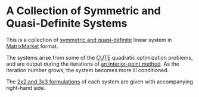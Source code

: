 # A Collection of Symmetric and Quasi-Definite Systems

This is a collection of [symmetric and quasi-definite](http://dx.doi.org/10.1137/0805005) linear system in [MatrixMarket](http://math.nist.gov/MatrixMarket/formats.html#MMformat) format.

The systems arise from some of the [CUTE](https://github.com/mpf/Optimization-Test-Problems) quadratic optimization problems, and are output during the iterations of [an interior-point method](https://github.com/dpo/nlpy/blob/master/nlpy/optimize/solvers/cqp.py). As the iteration number grows, the system becomes more ill conditioned.

The [2x2 and 3x3 formulations](http://dx.doi.org/10.1137/120890600) of each system are given with accompanying right-hand side.
